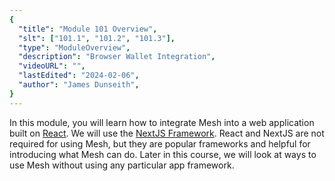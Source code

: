 ```yaml
---
{
  "title": "Module 101 Overview",
  "slt": ["101.1", "101.2", "101.3"],
  "type": "ModuleOverview",
  "description": "Browser Wallet Integration",
  "videoURL": "",
  "lastEdited": "2024-02-06",
  "author": "James Dunseith",
}
---
```


In this module, you will learn how to integrate Mesh into a web application built on [React](https://react.dev/). We will use the [NextJS Framework](https://nextjs.org/). React and NextJS are not required for using Mesh, but they are popular frameworks and helpful for introducing what Mesh can do. Later in this course, we will look at ways to use Mesh without using any particular app framework.
